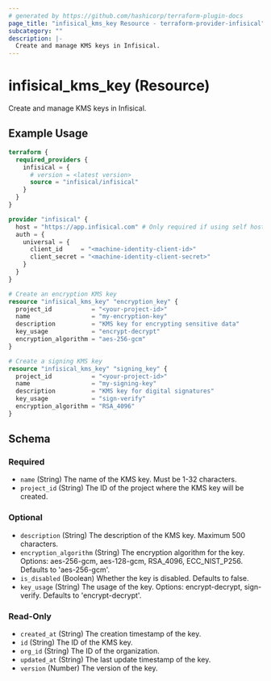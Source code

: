 ```yaml
---
# generated by https://github.com/hashicorp/terraform-plugin-docs
page_title: "infisical_kms_key Resource - terraform-provider-infisical"
subcategory: ""
description: |-
  Create and manage KMS keys in Infisical.
---
```


# infisical_kms_key (Resource)

Create and manage KMS keys in Infisical.

## Example Usage

```terraform
terraform {
  required_providers {
    infisical = {
      # version = <latest version>
      source = "infisical/infisical"
    }
  }
}

provider "infisical" {
  host = "https://app.infisical.com" # Only required if using self hosted instance of Infisical, default is https://app.infisical.com
  auth = {
    universal = {
      client_id     = "<machine-identity-client-id>"
      client_secret = "<machine-identity-client-secret>"
    }
  }
}

# Create an encryption KMS key
resource "infisical_kms_key" "encryption_key" {
  project_id           = "<your-project-id>"
  name                 = "my-encryption-key"
  description          = "KMS key for encrypting sensitive data"
  key_usage            = "encrypt-decrypt"
  encryption_algorithm = "aes-256-gcm"
}

# Create a signing KMS key
resource "infisical_kms_key" "signing_key" {
  project_id           = "<your-project-id>"
  name                 = "my-signing-key"
  description          = "KMS key for digital signatures"
  key_usage            = "sign-verify"
  encryption_algorithm = "RSA_4096"
}
```

<!-- schema generated by tfplugindocs -->
## Schema

### Required

- `name` (String) The name of the KMS key. Must be 1-32 characters.
- `project_id` (String) The ID of the project where the KMS key will be created.

### Optional

- `description` (String) The description of the KMS key. Maximum 500 characters.
- `encryption_algorithm` (String) The encryption algorithm for the key. Options: aes-256-gcm, aes-128-gcm, RSA_4096, ECC_NIST_P256. Defaults to 'aes-256-gcm'.
- `is_disabled` (Boolean) Whether the key is disabled. Defaults to false.
- `key_usage` (String) The usage of the key. Options: encrypt-decrypt, sign-verify. Defaults to 'encrypt-decrypt'.

### Read-Only

- `created_at` (String) The creation timestamp of the key.
- `id` (String) The ID of the KMS key.
- `org_id` (String) The ID of the organization.
- `updated_at` (String) The last update timestamp of the key.
- `version` (Number) The version of the key.
